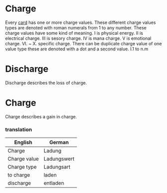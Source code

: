 # Charge
Every [card](./Cards_and_Skills.md/#cards) has one or more charge values.
These different charge values types are denoted with roman numerals from 1 to any number.
These charge values have some kind of meaning.
I is physical energy.
II is electrical charge.
III is sesory charge.
IV is mana charge.
V is emotional charge.
VI. ~ X. specific charge.
There can be duplicate charge value of one value type these are denoted with a dot and a second value.
I.1 to n.m
# Discharge
Discharge describes the loss of charge.
# Charge
Charge describes a gain in charge.
### translation
| English | German |
| -- | -- |
| Charge | Ladung |
| Charge value | Ladungswert |
| Charge type | Ladungsart |
| to charge | laden |
| discharge | entladen |